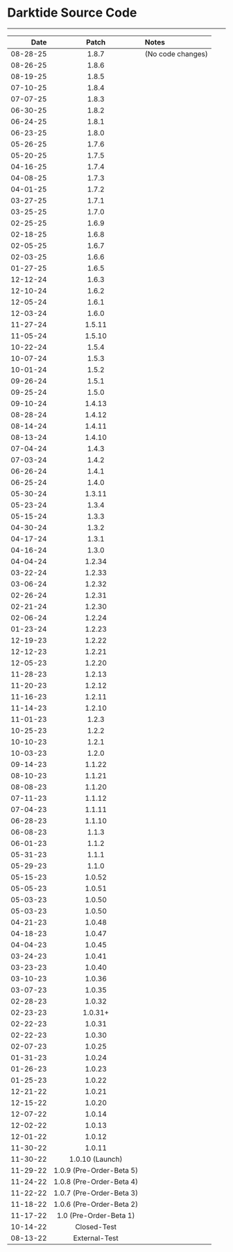 # Darktide Source Code

-------------------------------------------------------------

Date       |  Patch   | Notes
--------:  | :-----:  | :--------------
08-28-25   |  1.8.7   | (No code changes)
08-26-25   |  1.8.6   | 
08-19-25   |  1.8.5   | 
07-10-25   |  1.8.4   | 
07-07-25   |  1.8.3   | 
06-30-25   |  1.8.2   | 
06-24-25   |  1.8.1   | 
06-23-25   |  1.8.0   | 
05-26-25   |  1.7.6   | 
05-20-25   |  1.7.5   | 
04-16-25   |  1.7.4   | 
04-08-25   |  1.7.3   | 
04-01-25   |  1.7.2   | 
03-27-25   |  1.7.1   | 
03-25-25   |  1.7.0   | 
02-25-25   |  1.6.9   | 
02-18-25   |  1.6.8   | 
02-05-25   |  1.6.7   | 
02-03-25   |  1.6.6   | 
01-27-25   |  1.6.5   | 
12-12-24   |  1.6.3   | 
12-10-24   |  1.6.2   | 
12-05-24   |  1.6.1   | 
12-03-24   |  1.6.0   | 
11-27-24   |  1.5.11  | 
11-05-24   |  1.5.10  | 
10-22-24   |  1.5.4   | 
10-07-24   |  1.5.3   | 
10-01-24   |  1.5.2   | 
09-26-24   |  1.5.1   | 
09-25-24   |  1.5.0   | 
09-10-24   |  1.4.13  | 
08-28-24   |  1.4.12  | 
08-14-24   |  1.4.11  | 
08-13-24   |  1.4.10  | 
07-04-24   |  1.4.3   | 
07-03-24   |  1.4.2   | 
06-26-24   |  1.4.1   | 
06-25-24   |  1.4.0   | 
05-30-24   |  1.3.11  | 
05-23-24   |  1.3.4   | 
05-15-24   |  1.3.3   | 
04-30-24   |  1.3.2   | 
04-17-24   |  1.3.1   | 
04-16-24   |  1.3.0   | 
04-04-24   |  1.2.34  | 
03-22-24   |  1.2.33  | 
03-06-24   |  1.2.32  | 
02-26-24   |  1.2.31  | 
02-21-24   |  1.2.30  | 
02-06-24   |  1.2.24  | 
01-23-24   |  1.2.23  | 
12-19-23   |  1.2.22  | 
12-12-23   |  1.2.21  | 
12-05-23   |  1.2.20  | 
11-28-23   |  1.2.13  | 
11-20-23   |  1.2.12  | 
11-16-23   |  1.2.11  | 
11-14-23   |  1.2.10  | 
11-01-23   |  1.2.3   | 
10-25-23   |  1.2.2   | 
10-10-23   |  1.2.1   | 
10-03-23   |  1.2.0   | 
09-14-23   |  1.1.22  | 
08-10-23   |  1.1.21  | 
08-08-23   |  1.1.20  | 
07-11-23   |  1.1.12  | 
07-04-23   |  1.1.11  | 
06-28-23   |  1.1.10  | 
06-08-23   |  1.1.3   | 
06-01-23   |  1.1.2   | 
05-31-23   |  1.1.1   | 
05-29-23   |  1.1.0   | 
05-15-23   |  1.0.52  | 
05-05-23   |  1.0.51  | 
05-03-23   |  1.0.50  | 
05-03-23   |  1.0.50  | 
04-21-23   |  1.0.48  | 
04-18-23   |  1.0.47  | 
04-04-23   |  1.0.45  | 
03-24-23   |  1.0.41  | 
03-23-23   |  1.0.40  | 
03-10-23   |  1.0.36  | 
03-07-23   |  1.0.35  | 
02-28-23   |  1.0.32  | 
02-23-23   |  1.0.31+ | 
02-22-23   |  1.0.31  | 
02-22-23   |  1.0.30  | 
02-07-23   |  1.0.25  | 
01-31-23   |  1.0.24  | 
01-26-23   |  1.0.23  | 
01-25-23   |  1.0.22  | 
12-21-22   |  1.0.21  | 
12-15-22   |  1.0.20  | 
12-07-22   |  1.0.14  | 
12-02-22   |  1.0.13  | 
12-01-22   |  1.0.12  | 
11-30-22   |  1.0.11  | 
11-30-22   |  1.0.10 (Launch)  | 
11-29-22   |  1.0.9 (Pre-Order-Beta 5)  | 
11-24-22   |  1.0.8 (Pre-Order-Beta 4)  | 
11-22-22   |  1.0.7 (Pre-Order-Beta 3)  | 
11-18-22   |  1.0.6 (Pre-Order-Beta 2)  | 
11-17-22   |  1.0 (Pre-Order-Beta 1)  | 
10-14-22   |  Closed-Test  | 
08-13-22   |  External-Test  | 
